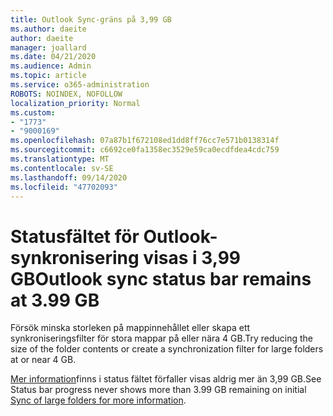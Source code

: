 ```yaml
---
title: Outlook Sync-gräns på 3,99 GB
ms.author: daeite
author: daeite
manager: joallard
ms.date: 04/21/2020
ms.audience: Admin
ms.topic: article
ms.service: o365-administration
ROBOTS: NOINDEX, NOFOLLOW
localization_priority: Normal
ms.custom:
- "1773"
- "9000169"
ms.openlocfilehash: 07a87b1f672108ed1dd8ff76cc7e571b0138314f
ms.sourcegitcommit: c6692ce0fa1358ec3529e59ca0ecdfdea4cdc759
ms.translationtype: MT
ms.contentlocale: sv-SE
ms.lasthandoff: 09/14/2020
ms.locfileid: "47702093"
---
```

# <a name="outlook-sync-status-bar-remains-at-399-gb"></a><span data-ttu-id="f4f90-102">Statusfältet för Outlook-synkronisering visas i 3,99 GB</span><span class="sxs-lookup"><span data-stu-id="f4f90-102">Outlook sync status bar remains at 3.99 GB</span></span>

<span data-ttu-id="f4f90-103">Försök minska storleken på mappinnehållet eller skapa ett synkroniseringsfilter för stora mappar på eller nära 4 GB.</span><span class="sxs-lookup"><span data-stu-id="f4f90-103">Try reducing the size of the folder contents or create a synchronization filter for large folders at or near 4 GB.</span></span>

<span data-ttu-id="f4f90-104">[Mer information](https://support.microsoft.com/help/2738323/status-bar-progress-never-shows-more-than-3-99-gb-remaining-on-initial)finns i status fältet förfaller visas aldrig mer än 3,99 GB.</span><span class="sxs-lookup"><span data-stu-id="f4f90-104">See Status bar progress never shows more than 3.99 GB remaining on initial [Sync of large folders for more information](https://support.microsoft.com/help/2738323/status-bar-progress-never-shows-more-than-3-99-gb-remaining-on-initial).</span></span>
